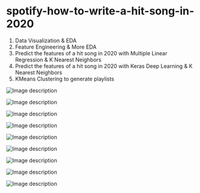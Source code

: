 # spotify-how-to-write-a-hit-song-in-2020


1) Data Visualization & EDA
2) Feature Engineering & More EDA
3) Predict the features of a hit song in 2020 with Multiple Linear Regression & K Nearest Neighbors
4) Predict the features of a hit song in 2020 with Keras Deep Learning & K Nearest Neighbors
5) KMeans Clustering to generate playlists




![Image description](https://github.com/sam-brady/spotify-how-to-write-a-hit-song/blob/master/images/Screen%20Shot%202020-04-17%20at%206.23.28%20PM.png)


![Image description](https://github.com/sam-brady/spotify-how-to-write-a-hit-song/blob/master/images/Screen%20Shot%202020-04-17%20at%206.58.24%20AM.png)

![Image description](https://github.com/sam-brady/spotify-how-to-write-a-hit-song/blob/master/images/Screen%20Shot%202020-04-17%20at%206.58.41%20AM.png)

![Image description](https://github.com/sam-brady/spotify-how-to-write-a-hit-song/blob/master/images/Screen%20Shot%202020-04-17%20at%206.58.57%20AM.png)

![Image description](https://github.com/sam-brady/spotify-how-to-write-a-hit-song/blob/master/images/Screen%20Shot%202020-04-17%20at%206.59.12%20AM.png)

![Image description](https://github.com/sam-brady/spotify-how-to-write-a-hit-song/blob/master/images/Screen%20Shot%202020-04-17%20at%207.00.35%20AM.png)

![Image description](https://github.com/sam-brady/spotify-how-to-write-a-hit-song/blob/master/images/Screen%20Shot%202020-04-17%20at%207.00.53%20AM.png)

![Image description](https://github.com/sam-brady/spotify-how-to-write-a-hit-song/blob/master/images/Screen%20Shot%202020-04-17%20at%207.01.03%20AM.png)

![Image description](https://github.com/sam-brady/spotify-how-to-write-a-hit-song/blob/master/images/Screen%20Shot%202020-04-17%20at%207.01.44%20AM.png)

